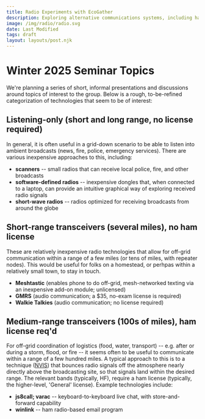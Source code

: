 ```yaml
---
title: Radio Experiments with EcoGather
description: Exploring alternative communications systems, including ham radio.
image: /img/radio/radio.svg
date: Last Modified 
tags: draft 
layout: layouts/post.njk
---
```


# Winter 2025 Seminar Topics

We're planning a series of short, informal presentations and discussions around topics of interest to the group. Below is a rough, to-be-refined categorization of technologies that seem to be of interest:

## Listening-only (short and long range, no license required)

In general, it is often useful in a grid-down scenario to be able to listen into ambient broadcasts (news, fire, police, emergency services).  There are various inexpensive approaches to this, including:
- **scanners** -- small radios that can receive local police, fire, and other broadcasts
- **software-defined radios** -- inexpensive dongles that, when connected to a laptop, can provide an intuitive graphical way of exploring received radio signals
- **short-wave radios** -- radios optimized for receiving broadcasts from around the globe

## Short-range transceivers (several miles), no ham license

These are relatively inexpensive radio technologies that allow for off-grid communication within a range of a few miles (or tens of miles, with repeater nodes).   This would be useful for folks on a homestead, or perhpas within a relatively small town, to stay in touch.

- **Meshtastic** (enables phone to do off-grid, mesh-networked texting via an inexpensive add-on module; unlicensed)
- **GMRS** (audio communication; a $35, no-exam license is required)
- **Walkie Talkies** (audio communication; no license required)

## Medium-range transceivers (100s of miles), ham license req'd

For off-grid coordination of logistics (food, water, transport) -- e.g. after or during a storm, flood, or fire -- it seems often to be useful to communicate within a range of a few hundred miles.  A typical approach to this is to a technique ([NVIS](https://en.wikipedia.org/wiki/Near_vertical_incidence_skywave)) that bounces radio signals off the atmosphere nearly directly above the broadcasting site, so that signals land within the desired range.  The relevant bands (typically, HF), require a ham license (typically, the higher-level, 'General' license).   Example technologies include:

- **js8call; varac** -- keyboard-to-keyboard live chat, with store-and-forward capability
- **winlink** -- ham radio-based email program






